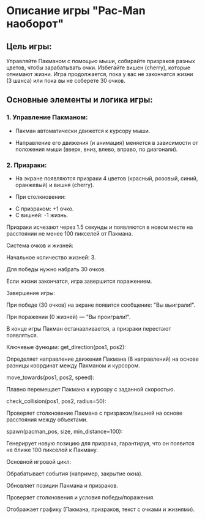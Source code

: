 # Описание игры "Pac-Man наоборот"

## Цель игры:

Управляйте Пакманом с помощью мыши, собирайте призраков разных цветов, чтобы зарабатывать очки. Избегайте вишен (cherry), которые отнимают жизни. Игра продолжается, пока у вас не закончатся жизни (3 шанса) или пока вы не соберете 30 очков.

## Основные элементы и логика игры:

### 1. Управление Пакманом:

- Пакман автоматически движется к курсору мыши.

- Направление его движения (и анимация) меняется в зависимости от положения мыши (вверх, вниз, влево, вправо, по диагонали).

### 2. Призраки:

- На экране появляются призраки 4 цветов (красный, розовый, синий, оранжевый) и вишня (cherry).

- При столкновении:
+ С призраком: +1 очко.
+ С вишней: -1 жизнь.

Призраки исчезают через 1.5 секунды и появляются в новом месте на расстоянии не менее 100 пикселей от Пакмана.

Система очков и жизней:

Начальное количество жизней: 3.

Для победы нужно набрать 30 очков.

Если жизни закончатся, игра завершится поражением.

Завершение игры:

При победе (30 очков) на экране появится сообщение: "Вы выиграли!".

При поражении (0 жизней) — "Вы проиграли!".

В конце игры Пакман останавливается, а призраки перестают появляться.

Ключевые функции:
get_direction(pos1, pos2):

Определяет направление движения Пакмана (8 направлений) на основе разницы координат между Пакманом и курсором.

move_towards(pos1, pos2, speed):

Плавно перемещает Пакмана к курсору с заданной скоростью.

check_collision(pos1, pos2, radius=50):

Проверяет столкновение Пакмана с призраком/вишней на основе расстояния между объектами.

spawn(pacman_pos, size, min_distance=100):

Генерирует новую позицию для призрака, гарантируя, что он появится не ближе 100 пикселей к Пакману.

Основной игровой цикл:

Обрабатывает события (например, закрытие окна).

Обновляет позиции Пакмана и призраков.

Проверяет столкновения и условия победы/поражения.

Отображает графику (Пакмана, призраков, текст с очками и жизнями).
 
